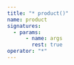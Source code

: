 ```yaml
---
title: "* product()"
name: product
signatures:
  - params:
      - name: args
        rest: true
operator: "*"
---
```

